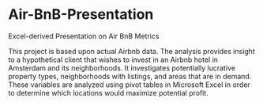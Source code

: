 # Air-BnB-Presentation
Excel-derived Presentation on Air BnB Metrics

This project is based upon actual Airbnb data.   The analysis provides insight to a hypothetical client that wishes to invest in an Airbnb hotel in Amsterdam and its neighborhoods. It investigates potentially lucrative property types, neighborhoods with listings, and areas that are in demand. These variables are analyzed using pivot tables in Microsoft Excel in order to determine which locations would maximize potential profit.
